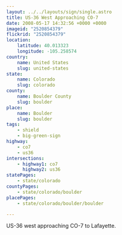 ```yaml
---
layout: ../../layouts/sign/single.astro
title: US-36 West Approaching CO-7
date: 2008-05-17 14:32:56 +0000 +0000
imageid: "2520854379"
flickrid: "2520854379"
location:
    latitude: 40.013323
    longitude: -105.258574
country:
    name: United States
    slug: united-states
state:
    name: Colorado
    slug: colorado
county:
    name: Boulder County
    slug: boulder
place:
    name: Boulder
    slug: boulder
tags:
    - shield
    - big-green-sign
highway:
    - co7
    - us36
intersections:
    - highway1: co7
      highway2: us36
statePages:
    - state/colorado
countyPages:
    - state/colorado/boulder
placePages:
    - state/colorado/boulder/boulder

---
```

US-36 west approaching CO-7 to Lafayette.